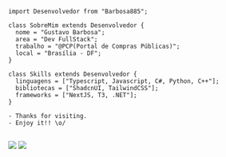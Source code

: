 ```JS
import Desenvolvedor from "Barbosa885";

class SobreMim extends Desenvolvedor {
  nome = "Gustavo Barbosa";
  area = "Dev FullStack";
  trabalho = "@PCP(Portal de Compras Públicas)";
  local = "Brasília - DF";
}

class Skills extends Desenvolvedor {
  linguagens = ["Typescript, Javascript, C#, Python, C++"];
  bibliotecas = ["ShadcnUI, TailwindCSS"];
  frameworks = ["NextJS, T3, .NET"];
}

- Thanks for visiting.
- Enjoy it!! \o/

```
##

<div> 
  <a href = "mailto:dev@barbosa.zip"><img src="https://img.shields.io/badge/-Gmail-%23333?style=for-the-badge&logo=gmail&logoColor=white" target="_blank"></a>
  <a href="https://www.linkedin.com/in/gustavo-barbosa-941838217/" target="_blank"><img src="https://img.shields.io/badge/-LinkedIn-%230077B5?style=for-the-badge&logo=linkedin&logoColor=white" target="_blank"></a> 
</div>
